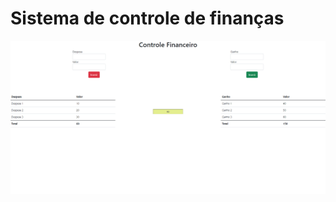 # Sistema de controle de finanças

![alt text](https://github.com/andreolv/financeiro/blob/master/img/system.PNG)
